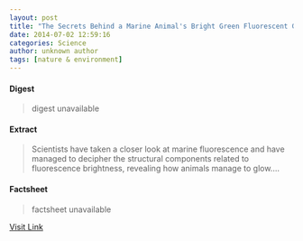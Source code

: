 ```yaml
---
layout: post
title: "The Secrets Behind a Marine Animal's Bright Green Fluorescent Glow"
date: 2014-07-02 12:59:16
categories: Science
author: unknown author
tags: [nature & environment]
---
```



#### Digest
>digest unavailable

#### Extract
>Scientists have taken a closer look at marine fluorescence and have managed to decipher the structural components related to fluorescence brightness, revealing how animals manage to glow....

#### Factsheet
>factsheet unavailable

[Visit Link](http://www.scienceworldreport.com/articles/15788/20140702/secrets-behind-marine-animals-bright-green-fluorescent-glow.htm)


